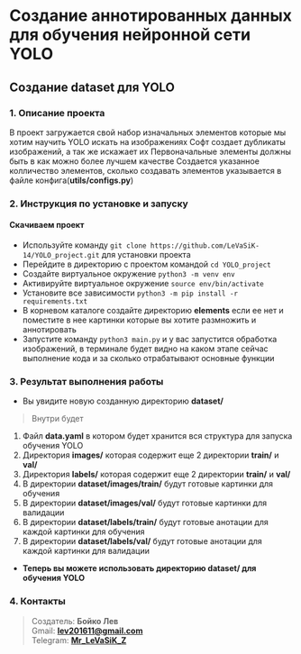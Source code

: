 # **Создание аннотированных данных для обучения нейронной сети YOLO**

## **Создание dataset для YOLO**

### 1. **Описание проекта**
В проект загружается свой набор изначальных элементов которые мы хотим научить YOLO искать на изображениях
Софт создает дубликаты изображений, а так же искажает их
Первоначальные элементы должны быть в как можно более лучшем качестве
Создается указанное колличество элементов, сколько создавать элементов указывается в файле конфига(**utils/configs.py**)

### 2. **Инструкция по установке и запуску**
#### **Скачиваем проект** 
- Используйте команду `git clone https://github.com/LeVaSiK-14/YOLO_project.git` для установки проекта
- Перейдите в директорию с проектом командой `cd YOLO_project`
- Создайте виртуальное окружение `python3 -m venv env`
- Активируйте виртуальное окружение `source env/bin/activate`
- Установите все зависимости `python3 -m pip install -r requirements.txt`
- В корневом каталоге создайте директорию **elements** если ее нет и поместите в нее картинки которые вы хотите размножить и аннотировать
- Запустите команду `python3 main.py` и у вас запустится обработка изображений, в терминале будет видно на каком этапе сейчас выполнение кода и за сколько отрабатывают основные функции

### 3. **Результат выполнения работы**
- Вы увидите новую созданную директорию **dataset/**
> Внутри будет
1. Файл **data.yaml** в котором будет хранится вся структура для запуска обучения YOLO
2. Директория **images/** которая содержит еще 2 директории **train/** и **val/** 
3. Директория **labels/** которая содержит еще 2 директории **train/** и **val/** 
4. В директории **dataset/images/train/** будут готовые картинки для обучения
5. В директории **dataset/images/val/** будут готовые картинки для валидации
6. В директории **dataset/labels/train/** будут готовые анотации для каждой картинки для обучения
7. В директории **dataset/labels/val/** будут готовые анотации для каждой картинки для валидации

- **Теперь вы можете использовать директорию dataset/ для обучения YOLO**

### 4. **Контакты**
> Создатель: **Бойко Лев**<br>
> Gmail: **lev201611@gmail.com**<br>
> Telegram: **[Mr_LeVaSiK_Z](https://t.me/Mr_LeVaSiK_Z)**
